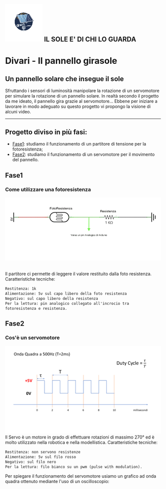 ![Logo](/arduino/doc_utili/img/logo2.png) IL SOLE E' DI CHI LO GUARDA
--------------------------------------
# Divari - Il pannello girasole
## Un pannello solare che insegue il sole

Sfruttando i sensori di luminosità manipolare la rotazione di un servomotore
per simulare la rotazione di un pannello solare. In realtà secondo il progetto 
da me ideato, il pannello gira grazie al servomotore...
Ebbene per iniziare a lavorare in modo adeguato su questo progetto vi propongo 
la visione di alcuni video. 

--------------------------------------
## Progetto diviso in più fasi:

 - [Fase1](#Fase1): studiamo il funzionamento di un partitore di tensione per la fotoresistenza;
 - [Fase2](#Fase2): studiamo il funzionamento di un servomotore per il movimento del pannello.

## Fase1
### Come utilizzare una fotoresistenza
![Sheet partitore di tensione](/arduino/doc_utili/img/schema_partitore_foto.png)

<br>Il partitore ci permette di leggere il valore restituito dalla foto resistenza.
Caratteristiche tecniche:

```
Restitenza: 1k
Alimentazione: 5v sul capo libero della foto resistenza
Negativo: sul capo libero della resistenza
Per la lettura: pin analogico collegato all'incrocio tra fotoresistenza e resistenza.
```
## Fase2
### Cos'è un servomotore
![sheet servo-motor](/arduino/doc_utili/img/servo_motor/quadra_servo.png)
<br>Il Servo è un motore in grado di effettuare rotazioni di massimo 270° ed è molto utilizzato nella robotica e nella modellistica.
Caratteristiche tecniche:
```
Restitenza: non servono resistenze
Alimentazione: 5v sul filo rosso
Negativo: sul filo nero
Per la lettura: filo bianco su un pwm (pulse with modulation).
```
Per spiegare il funzionamento del servomotore usiamo un grafico ad onda quadra ottenuto mediante l'uso di un oscilloscopio:

